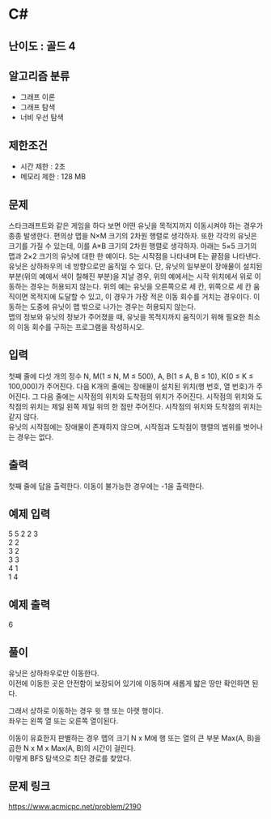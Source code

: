 # C#

## 난이도 : 골드 4

## 알고리즘 분류
  - 그래프 이론
  - 그래프 탐색
  - 너비 우선 탐색

## 제한조건
  - 시간 제한 : 2초
  - 메모리 제한 : 128 MB

## 문제
스타크래프트와 같은 게임을 하다 보면 어떤 유닛을 목적지까지 이동시켜야 하는 경우가 종종 발생한다. 편의상 맵을 N×M 크기의 2차원 행렬로 생각하자. 또한 각각의 유닛은 크기를 가질 수 있는데, 이를 A×B 크기의 2차원 행렬로 생각하자. 아래는 5×5 크기의 맵과 2×2 크기의 유닛에 대한 한 예이다. S는 시작점을 나타내며 E는 끝점을 나타낸다.<br/>
유닛은 상하좌우의 네 방향으로만 움직일 수 있다. 단, 유닛의 일부분이 장애물이 설치된 부분(위의 예에서 색이 칠해진 부분)을 지날 경우, 위의 예에서는 시작 위치에서 위로 이동하는 경우는 허용되지 않는다. 위의 예는 유닛을 오른쪽으로 세 칸, 위쪽으로 세 칸 움직이면 목적지에 도달할 수 있고, 이 경우가 가장 적은 이동 회수를 거치는 경우이다. 이동하는 도중에 유닛이 맵 밖으로 나가는 경우는 허용되지 않는다.<br/>
맵의 정보와 유닛의 정보가 주어졌을 때, 유닛을 목적지까지 움직이기 위해 필요한 최소의 이동 회수를 구하는 프로그램을 작성하시오.<br/>


## 입력
첫째 줄에 다섯 개의 정수 N, M(1 ≤ N, M ≤ 500), A, B(1 ≤ A, B ≤ 10), K(0 ≤ K ≤ 100,000)가 주어진다. 다음 K개의 줄에는 장애물이 설치된 위치(행 번호, 열 번호)가 주어진다. 그 다음 줄에는 시작점의 위치와 도착점의 위치가 주어진다. 시작점의 위치와 도착점의 위치는 제일 왼쪽 제일 위의 한 점만 주어진다. 시작점의 위치와 도착점의 위치는 같지 않다.<br/>
유닛의 시작점에는 장애물이 존재하지 않으며, 시작점과 도착점이 행렬의 범위를 벗어나는 경우는 없다.<br/>


## 출력
첫째 줄에 답을 출력한다. 이동이 불가능한 경우에는 -1을 출력한다.<br/>


## 예제 입력
5 5 2 2 3<br/>
2 2<br/>
3 2<br/>
3 3<br/>
4 1<br/>
1 4<br/>


## 예제 출력
6<br/>


## 풀이
유닛은 상하좌우로만 이동한다.<br/>
이전에 이동한 곳은 안전함이 보장되어 있기에 이동하며 새롭게 밟은 땅만 확인하면 된다.<br/>


그래서 상하로 이동하는 경우 윗 행 또는 아랫 행이다.<br/>
좌우는 왼쪽 열 또는 오른쪽 열이된다.<br/>


이동이 유효한지 판별하는 경우 맵의 크기 N x M에 행 또는 열의 큰 부분 Max(A, B)을 곱한 N x M x Max(A, B)의 시간이 걸린다.<br/>
이렇게 BFS 탐색으로 최단 경로를 찾았다.<br/>


## 문제 링크
https://www.acmicpc.net/problem/2190